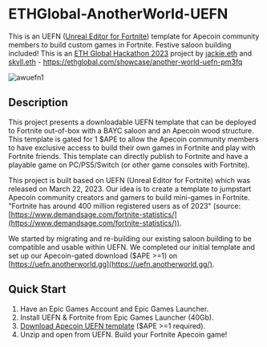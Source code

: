 # ETHGlobal-AnotherWorld-UEFN
This is an UEFN ([Unreal Editor for Fortnite](https://www.unrealengine.com/en-US/blog/unreal-editor-for-fortnite-is-now-available-in-beta)) template for Apecoin community members to build custom games in Fortnite. Festive saloon building included!
This is an [ETH Global Hackathon 2023](https://ethglobal.com/events/scaling2023) project by [jackie.eth](https://twitter.com/JackieLeeETH) and [skvll.eth](https://twitter.com/skullapes) - https://ethglobal.com/showcase/another-world-uefn-pm3fq

![awuefn1](https://user-images.githubusercontent.com/182446/227787738-a1337673-1b71-4015-9667-f089d3f5178c.jpg)


## Description
This project presents a downloadable UEFN template that can be deployed to Fortnite out-of-box with a BAYC saloon and an Apecoin wood structure. This template is gated for 1 $APE to allow the Apecoin community members to have exclusive access to build their own games in Fortnite and play with Fortnite friends. This template can directly publish to Fortnite and have a playable game on PC/PS5/Switch (or other game consoles with Fortnite).

This project is built based on UEFN (Unreal Editor for Fortnite) which was released on March 22, 2023. Our idea is to create a template to jumpstart Apecoin community creators and gamers to build mini-games in Fortnite. "Fortnite has around 400 million registered users as of 2023" (source: [https://www.demandsage.com/fortnite-statistics/](https://www.demandsage.com/fortnite-statistics/)).

We started by migrating and re-building our existing saloon building to be compatible and usable within UEFN. We completed our initial template and set up our Apecoin-gated download ($APE >=1) on [https://uefn.anotherworld.gg](https://uefn.anotherworld.gg/).

## Quick Start
1. Have an Epic Games Account and Epic Games Launcher.
2. Install UEFN & Fortnite from Epic Games Launcher (40Gb).
3. [Download Apecoin UEFN template](https://uefn.anotherworld.gg/) ($APE >=1 required).
4. Unzip and open from UEFN. Build your Fortnite Apecoin game!
